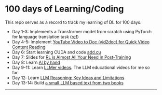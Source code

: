 # 100 days of Learning/Coding

This repo serves as a record to track my learning of DL for 100 days.

- Day 1-3: Implements a Transformer model from scratch using PyTorch for language translation task ([ref](https://github.com/trws2/transformer_with_pytorch))
- Day 4-5: Implement [YouTube Video to Doc (vid2doc) for Quick Video Content Reading](https://github.com/trws2/vid2doc)
- Day 6: Start learning CUDA and code [add.cu](https://github.com/trws2/100-days/tree/main/day06)
- Day 7: Slides for [RL is Almost All Your Need in Post-Training](https://github.com/trws2/100-days/blob/main/day07/RL%20is%20Almost%20All%20Your%20Need%20in%20Post-Training.pdf)
- Day 8: Learn [AI by hand](https://github.com/trws2/100-days/tree/main/day08)
- Day 9-11: Learn [LLMer videos](https://github.com/trws2/100-days/tree/main/day09-11). The LLM educational videos for me so far.
- Day 12: Learn [LLM Reasoning: Key Ideas and Limitations](https://llmagents-learning.org/slides/llm-reasoning.pdf)
- Day 13-14: Build [a small LLM based text from two books](https://github.com/trws2/finance_data/tree/main)

---

